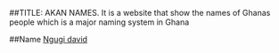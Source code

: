 ##TITLE:
AKAN NAMES.
It is a website that show the names of Ghanas people which is a major naming system in Ghana

##Name
[Ngugi david](https://github.com/Drongo-1)
